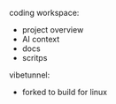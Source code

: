 coding workspace:
- project overview
- AI context
- docs
- scritps

vibetunnel:
- forked to build for linux